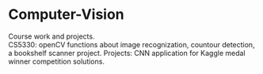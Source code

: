 # Computer-Vision

Course work and projects.  
CS5330: openCV functions about image recognization, countour detection, a bookshelf scanner project.
Projects: CNN application for Kaggle medal winner competition solutions.
